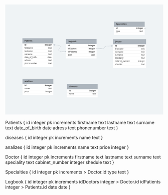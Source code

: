 ![diagramm](ERD.png)

Patients {
id integer pk increments
firstname text
lastname text
surname text
date_of_birth date
adress text
phonenumber text
}

diseases {
id integer pk increments
name text
}

analizes {
id integer pk increments
name text
price integer
}

Doctor {
id integer pk increments
firstname text
lastname text
surname text
speciality text
cabinet_number integer
shedule text
}

Specialties {
id integer pk increments > Doctor.id
type text
}

Logbook {
id integer pk increments
idDoctors integer > Doctor.id
idPatients integer > Patients.id
date date
}